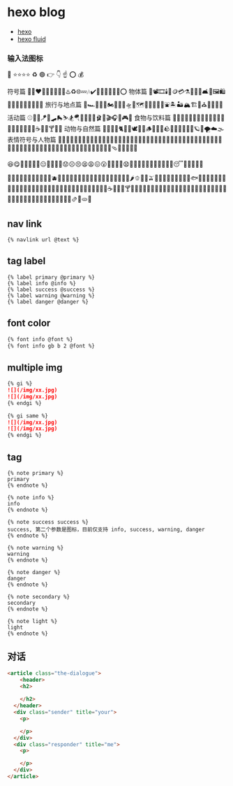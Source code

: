 # hexo blog

- [hexo](https://hexo.io/zh-cn/docs/)
- [hexo fluid](https://hexo.fluid-dev.com/docs/guide/)

### 输入法图标

🌟
⭐️⭐️⭐️⭐️
♻️
🟢
👉
👇
☝
⭕️
💰

符号篇
🤍🖤❤️‍🔥💕💞💗💮💯♨️♻️🌐💤🎶✔️💬💭🎴✅❎❌⭕
物体篇
📸📽🎞🕯💸🪙💳⚗️🔭🧺🧼🛋🧸🖼🛍🛒🎀🎐💌📇📰📓📝🔎
旅行与地点篇
🚕🏎🚓🚒🛵🏍🚞🚂🛫🛸🚏🗺🗽🏰🎡🎢🎠⛲️🏝🏜🏔🏗💒⛪️🎑🌌🌠🌃
活动篇
⚾️🎾🏸🪁🏹🛹🛼⛷🏂🪂🏇🏅🎫🎪🩰🎨🎬🎧🎳🎮🧩
食物与饮料篇
🍇🍓🍒🍑🥥🥐🥨🧀🍳🍟🍱🍤🍥🍧🎂🍬🍿🍩🍪🍯☕️🥤🍻🍸🍹🧊
动物与自然篇
🐽🦄🦋🐋🐈🦢🦩🕊🐾🎄🪵🌱🍃🍂🪨🌾🌷🥀🌸🌻🌖🪐✨🌪☁️🌫
表情符号与人物篇
🥰😋😎🥳😤🤗🤔🥱😴🤧🤒👾😽🙀✌🏻🦷👩🏻‍🌾🧑🏻‍🌾👩🏻‍🔬🧑🏻‍🔬👩🏻‍🎨🧑🏻‍🎨👩🏻‍🚀🧑🏻‍🚀🥷🏻🎅🏻🧙🏻‍♀️🧙🏻‍♂️🧝🏻‍♀️🧝🏻🧚🏻‍♀️🧚🏻🧖🏻‍♀️🧖🏻🧶🩴🧦👟👒👛🥽

😆😋🥰🤪🧐🤓🤩😑🤭🤫🤔🤨😟☹️😣😫😩😖😮😤🤬🤯🥶😧🤤🤥🤐🤢🤮🤧🤕🤠🥳🥴🥺😴👤🦋🐢🦐🧸

🍇🍓🍒🍑🥥🍐️🍊️🍈️🍋️🍍️🍉🫐🥭🍋🍎🍏🍌🥝🥑🌾🍠️🍆️🍅🍄🥔🥒🌽🥕🥬🥦🌶️🫑🧅🧄🫒🌰🥜🫘🦑🐙🦞🦐🦀🦪🐟🍖️🍗️🥚🦴🐚🥩🥓🥐🥖🥯🥨🍪🧇🍩🥧🧀🧈🍿🧁🎂🍰️🍞️🥞🍮🥮🍧🍨️🍦️🍫️🍬🍭️🍡️☕️🥤🫗🍻🍸🍹🍶️🍵️🍷️🍺🥃🧋🍼🥛🍾🥂🧃🧉🥫🍯🍟🍤🍕️🍔️🥪🌭️🌮️🌯🥙🥗🧆🍝️🍛️🍣️🍙️🍘️🍢️🍥🥟🍳🍜️🍲️🥘🍱️🍜🫔🥠🫓🍚


## nav link

```
{% navlink url @text %}
```

## tag label
```
{% label primary @primary %}
{% label info @info %}
{% label success @success %}
{% label warning @warning %}
{% label danger @danger %}
```

## font color
```html
{% font info @font %}
{% font info gb b 2 @font %}
```

## multiple img
```md
{% gi %}
![](/img/xx.jpg)
![](/img/xx.jpg)
{% endgi %}

{% gi same %}
![](/img/xx.jpg)
![](/img/xx.jpg)
{% endgi %}
```

## tag
```
{% note primary %}
primary
{% endnote %}

{% note info %}
info
{% endnote %}

{% note success success %}
success, 第二个参数是图标，目前仅支持 info, success, warning, danger
{% endnote %}

{% note warning %}
warning
{% endnote %}

{% note danger %}
danger
{% endnote %}

{% note secondary %}
secondary
{% endnote %}

{% note light %}
light
{% endnote %}
```

## 对话

```html
<article class="the-dialogue">
	<header>
    <h2>
      
    </h2>
  </header>
  <div class="sender" title="your">
    <p>

    </p>
  </div>
  <div class="responder" title="me">
    <p>

    </p>
  </div>
</article>
```